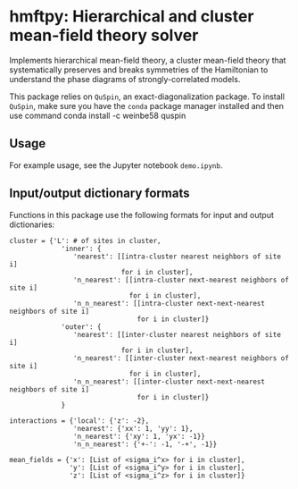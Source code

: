 # hmftpy: Hierarchical and cluster mean-field theory solver
Implements hierarchical mean-field theory, a cluster mean-field theory that systematically preserves
and breaks symmetries of the Hamiltonian to understand the phase diagrams of strongly-correlated models.

This package relies on `QuSpin`, an exact-diagonalization package. To install `QuSpin`, make sure you have the
`conda` package manager installed and then use command
    conda install -c weinbe58 quspin

## Usage
For example usage, see the Jupyter notebook `demo.ipynb`.

## Input/output dictionary formats
Functions in this package use the following formats for input and output dictionaries:

    cluster = {'L': # of sites in cluster,
                 'inner': {
                    'nearest': [[intra-cluster nearest neighbors of site i]
                                for i in cluster],
                    'n_nearest': [[intra-cluster next-nearest neighbors of site i]
                                  for i in cluster],
                    'n_n_nearest': [[intra-cluster next-next-nearest neighbors of site i]
                                    for i in cluster]}
                 'outer': {
                    'nearest': [[inter-cluster nearest neighbors of site i]
                                for i in cluster],
                    'n_nearest': [[inter-cluster next-nearest neighbors of site i]
                                  for i in cluster],
                    'n_n_nearest': [[inter-cluster next-next-nearest neighbors of site i]
                                    for i in cluster]}
                 }

    interactions = {'local': {'z': -2},
                    'nearest': {'xx': 1, 'yy': 1},
                    'n_nearest': {'xy': 1, 'yx': -1}}
                    'n_n_nearest': {'+-': -1, '-+', -1}}

    mean_fields = {'x': [List of <sigma_i^x> for i in cluster],
                   'y': [List of <sigma_i^y> for i in cluster],
                   'z': [List of <sigma_i^z> for i in cluster]}
